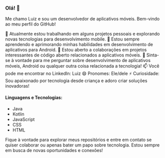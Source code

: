 ### Olá! 👋

Me chamo Luiz e sou um desenvolvedor de aplicativos móveis. Bem-vindo ao meu perfil do GitHub!

🔭 Atualmente estou trabalhando em alguns projetos pessoais e explorando novas tecnologias para desenvolvimento mobile.
🌱 Estou sempre aprendendo e aprimorando minhas habilidades em desenvolvimento de aplicativos para Android.
👯 Estou aberto a colaborações em projetos interessantes de código aberto relacionados a aplicativos móveis.
💬 Sinta-se à vontade para me perguntar sobre desenvolvimento de aplicativos móveis, Android ou qualquer outra coisa relacionada a tecnologia!
📫 Você pode me encontrar no LinkedIn: Luiz
😄 Pronomes: Ele/dele
⚡ Curiosidade: Sou apaixonado por tecnologia desde criança e adoro criar soluções inovadoras!

#### Linguagens e Tecnologias:

- Java
- Kotlin
- JavaScript
- CSS
- HTML

Fique à vontade para explorar meus repositórios e entre em contato se quiser colaborar ou apenas bater um papo sobre tecnologia. Estou sempre em busca de novas oportunidades e conexões!

